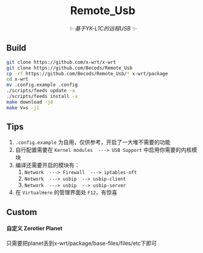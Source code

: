 <div align="center">

# Remote_Usb

_✨ 基于YK-L1C的远程USB ✨_

</div>

## Build

```bash
git clone https://github.com/x-wrt/x-wrt
git clone https://github.com/Becods/Remote_Usb
cp -rf https://github.com/Becods/Remote_Usb/* x-wrt/package
cd x-wrt
mv .config.example .config
./scripts/feeds update -a
./scripts/feeds install -a
make download -j8
make V=s -j1
```

## Tips

1. `.config.example` 为自用，仅供参考，开启了一大堆不需要的功能
2. 自行配置需要在 `Kernel modules  ---> USB Support` 中启用你需要的内核模块
3. 编译还需要开启的模块有：
   1. `Network  ---> Firewall  ---> iptables-nft`
   2. `Network  ---> usbip  --> usbip-client`
   3. `Network  ---> usbip  --> usbip-server`
4. 在 `VirtualHere` 的管理界面处 `F12`，有惊喜

## Custom

#### 自定义 Zerotier Planet

只需要把planet丢到x-wrt/package/base-files/files/etc下即可